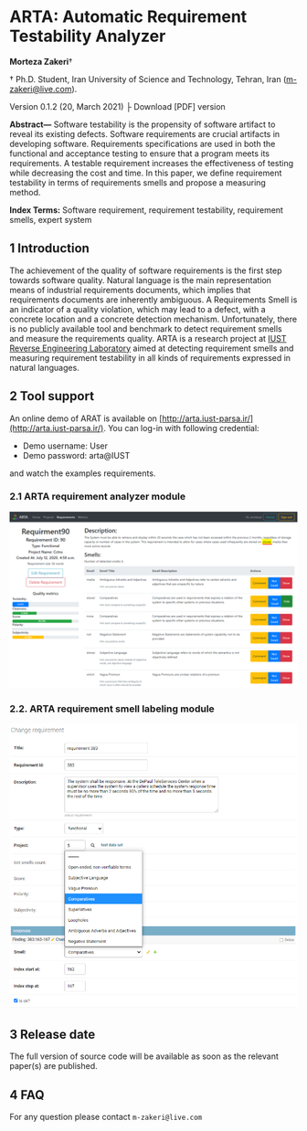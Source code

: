 # ARTA: Automatic Requirement Testability Analyzer

**Morteza Zakeri**†

† Ph.D. Student, Iran University of Science and Technology, Tehran, Iran (m-zakeri@live.com).

Version 0.1.2 (20, March 2021) ├ Download [PDF] version


**Abstract—** Software testability is the propensity of software artifact to reveal its existing defects. Software requirements are crucial artifacts in developing software. Requirements specifications are used in both the functional and acceptance testing to ensure that a program meets its requirements. A testable requirement increases the effectiveness of testing while decreasing the cost and time. In this paper, we define requirement testability in terms of requirements smells and propose a measuring method. 
  
**Index Terms:** Software requirement, requirement testability, requirement smells, expert system

## 1 Introduction

The achievement of the quality of software requirements is the first step towards software quality. Natural language is the main representation means of industrial requirements documents, which implies that requirements documents are inherently ambiguous. A Requirements Smell is an indicator of a  quality violation, which may lead to a defect, with a concrete location and a concrete detection mechanism.
Unfortunately, there is no publicly available tool and benchmark to detect requirement smells and measure the requirements quality. ARTA is a research project at [IUST Reverse Engineering Laboratory](http://reverse.iust.ac.ir/) aimed at detecting requirement smells and measuring requirement testability in all kinds of requirements expressed in natural languages.


## 2 Tool support

An online demo of ARAT is available on 
[http://arta.iust-parsa.ir/](http://arta.iust-parsa.ir/).
You can log-in with following credential:

 * Demo username: User
 * Demo password: arta@IUST

and watch the examples requirements.  


### 2.1 ARTA requirement analyzer module

![ARTA Demo 1](./figs/ARTA_screenshot1.png)


### 2.2. ARTA requirement smell labeling module

![ARTA Demo 2](./figs/ARTA_screenshot2.png)


## 3 Release date

The full version of source code will be available as soon as the relevant paper(s) are published.


## 4 FAQ
For any question please contact `m-zakeri@live.com`

